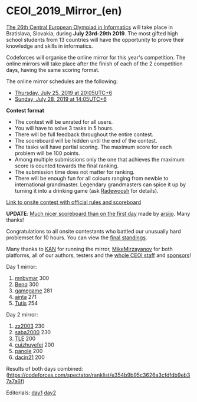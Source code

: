 # CEOI_2019_Mirror_(en)

[The 26th Central European Olympiad in Informatics](https://codeforces.com/https://ceoi.sk/) will take place in Bratislava, Slovakia, during **July 23rd-29th 2019**. The most gifted high school students from 13 countries will have the opportunity to prove their knowledge and skills in informatics.

Codeforces will organise the online mirror for this year's competition. The online mirrors will take place after the finish of each of the 2 competition days, having the same scoring format.

The online mirror schedules are the following:

 * [Thursday, July 25, 2019 at 20:05UTC+6](https://codeforces.com/https://www.timeanddate.com/worldclock/fixedtime.html?day=25&month=7&year=2019&hour=17&min=5&sec=0&p1=166)
* [Sunday, July 28, 2019 at 14:05UTC+6](https://codeforces.com/https://www.timeanddate.com/worldclock/fixedtime.html?day=28&month=7&year=2019&hour=11&min=5&sec=0&p1=166)

**Contest format**

 * The contest will be unrated for all users.
* You will have to solve 3 tasks in 5 hours.
* There will be full feedback throughout the entire contest.
* The scoreboard will be hidden until the end of the contest.
* The tasks will have partial scoring. The maximum score for each problem will be 100 points.
* Among multiple submissions only the one that achieves the maximum score is counted towards the final ranking.
* The submission time does not matter for ranking.
* There will be enough fun for all colours ranging from newbie to international grandmaster. Legendary grandmasters can spice it up by turning it into a drinking game (ask [Radewoosh](https://codeforces.com/profile/Radewoosh "Legendary Grandmaster Radewoosh") for details).

[Link to onsite contest with official rules and scoreboard](https://codeforces.com/https://ceoi.sk/contest/)

**UPDATE**: [Much nicer scoreboard than on the first day](https://codeforces.com/http://ce.oi.in.ua/Ranking.html) made by [arsijo](https://codeforces.com/profile/arsijo "International Grandmaster arsijo"). Many thanks!

Congratulations to all onsite contestants who battled our unusually hard problemset for 10 hours. You can view the [final standings](https://codeforces.com/https://ceoi.sk/standings/).

Many thanks to [KAN](https://codeforces.com/profile/KAN "Grandmaster KAN") for running the mirror, [MikeMirzayanov](https://codeforces.com/profile/MikeMirzayanov "Headquarters, MikeMirzayanov") for both platforms, all of our authors, testers and the [whole CEOI staff](https://codeforces.com/https://ceoi.sk/organizers/) and [sponsors](https://codeforces.com/https://ceoi.sk/)!

Day 1 mirror:

 1. [mnbvmar](https://codeforces.com/profile/mnbvmar "Legendary Grandmaster mnbvmar") 300
2. [Benq](https://codeforces.com/profile/Benq "Legendary Grandmaster Benq") 300
3. [gamegame](https://codeforces.com/profile/gamegame "Grandmaster gamegame") 281
4. [ainta](https://codeforces.com/profile/ainta "Legendary Grandmaster ainta") 271
5. [Tutis](https://codeforces.com/profile/Tutis "International Master Tutis") 254

Day 2 mirror:

 1. [zx2003](https://codeforces.com/profile/zx2003 "Grandmaster zx2003") 230
2. [saba2000](https://codeforces.com/profile/saba2000 "Grandmaster saba2000") 230
3. [TLE](https://codeforces.com/profile/TLE "International Grandmaster TLE") 200
4. [cuizhuyefei](https://codeforces.com/profile/cuizhuyefei "Grandmaster cuizhuyefei") 200
5. [panole](https://codeforces.com/profile/panole "International Grandmaster panole") 200
6. [dacin21](https://codeforces.com/profile/dacin21 "International Grandmaster dacin21") 200

Results of both days combined: (<https://codeforces.com/spectator/ranklist/e354b9b95c3626a3cfdfdb9eb37a7a6f>)

Editorials: [day1](E_(en).md) [day2](https://codeforces.com/blog/entry/68748)

